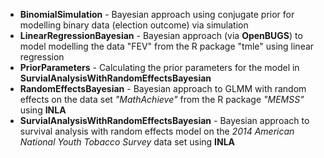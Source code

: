 * __BinomialSimulation__ - Bayesian approach using conjugate prior for modelling binary data (election outcome) via simulation
* __LinearRegressionBayesian__ - Bayesian approach (via **OpenBUGS**) to model modelling the data "FEV" from the R package "tmle" using linear regression
* __PriorParameters__ - Calculating the prior parameters for the model in **SurvialAnalysisWithRandomEffectsBayesian**
* __RandomEffectsBayesian__ - Bayesian approach to GLMM with random effects on the data set _"MathAchieve"_ from the R package _"MEMSS"_ using **INLA** 
* __SurvialAnalysisWithRandomEffectsBayesian__ - Bayesian approach to survival analysis with random effects model on the _2014 American National Youth Tobacco Survey_ data set using **INLA**
